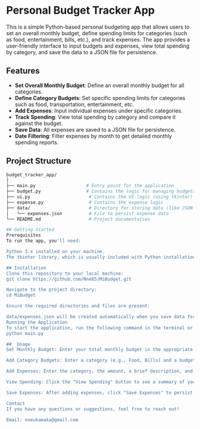 # Personal Budget Tracker App

This is a simple Python-based personal budgeting app that allows users to set an overall monthly budget, define spending limits for categories (such as food, entertainment, bills, etc.), and track expenses. The app provides a user-friendly interface to input budgets and expenses, view total spending by category, and save the data to a JSON file for persistence.

## Features

- **Set Overall Monthly Budget**: Define an overall monthly budget for all categories.
- **Define Category Budgets**: Set specific spending limits for categories such as food, transportation, entertainment, etc.
- **Add Expenses**: Input individual expenses under specific categories.
- **Track Spending**: View total spending by category and compare it against the budget.
- **Save Data**: All expenses are saved to a JSON file for persistence.
- **Date Filtering**: Filter expenses by month to get detailed monthly spending reports.

## Project Structure

```bash
budget_tracker_app/
│
├── main.py                   # Entry point for the application
├── budget.py                 # Contains the logic for managing budgets and expenses
├── ui.py                      # Contains the UI logic (using tkinter)
├── expense.py                 # Contains the expense logic
├── data/                      # Directory for storing data (like JSON files)
│   └── expenses.json          # File to persist expense data
└── README.md                  # Project documentation

## Getting Started
Prerequisites
To run the app, you'll need:

Python 3.x installed on your machine.
The tkinter library, which is usually included with Python installations.

## Installation
Clone this repository to your local machine:
git clone https://github.com/Nne85/MiBudget.git

Navigate to the project directory:
cd MiBudget

Ensure the required directories and files are present:

data/expenses.json will be created automatically when you save data for the first time.
Running the Application
To start the application, run the following command in the terminal or command prompt:
python main.py

##  Usage
Set Monthly Budget: Enter your total monthly budget in the appropriate field and click "Set Monthly Budget."

Add Category Budgets: Enter a category (e.g., Food, Bills) and a budget for that category. Then click "Add Category Budget."

Add Expenses: Enter the category, the amount, a brief description, and the date (YYYY-MM-DD) of the expense. Then click "Add Expense" to track it.

View Spending: Click the "View Spending" button to see a summary of your total spending for the current month, categorized by each budget.

Save Expenses: After adding expenses, click "Save Expenses" to persist the data in a JSON file (data/expenses.json).

Contact
If you have any questions or suggestions, feel free to reach out!

Email: nneukamaka@gmail.com
